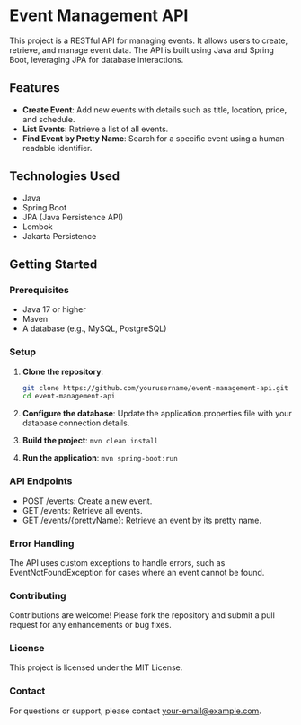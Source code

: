 # Event Management API

This project is a RESTful API for managing events. It allows users to create, retrieve, and manage event data. The API is built using Java and Spring Boot, leveraging JPA for database interactions.

## Features

- **Create Event**: Add new events with details such as title, location, price, and schedule.
- **List Events**: Retrieve a list of all events.
- **Find Event by Pretty Name**: Search for a specific event using a human-readable identifier.

## Technologies Used

- Java
- Spring Boot
- JPA (Java Persistence API)
- Lombok
- Jakarta Persistence

## Getting Started

### Prerequisites

- Java 17 or higher
- Maven
- A database (e.g., MySQL, PostgreSQL)

### Setup

1. **Clone the repository**:
   ```bash
   git clone https://github.com/yourusername/event-management-api.git
   cd event-management-api
    ```

2. **Configure the database**: Update the application.properties file with your database connection details.

3. **Build the project**:
``mvn clean install``

4. **Run the application**:
``mvn spring-boot:run``

### API Endpoints
- POST /events: Create a new event.
- GET /events: Retrieve all events.
- GET /events/{prettyName}: Retrieve an event by its pretty name.

### Error Handling
The API uses custom exceptions to handle errors, such as EventNotFoundException for cases where an event cannot be found.

### Contributing
Contributions are welcome! Please fork the repository and submit a pull request for any enhancements or bug fixes.

### License
This project is licensed under the MIT License.

### Contact
For questions or support, please contact your-email@example.com.

